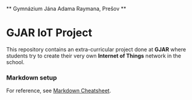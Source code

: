 ** Gymnázium Jána Adama Raymana, Prešov **

# GJAR IoT Project

This repository contains an extra-curricular project done at **GJAR** where students try to create their very own **Internet of Things** network in the school.


### Markdown setup

For reference, see [Markdown Cheatsheet](https://github.com/adam-p/markdown-here/wiki/Markdown-Cheatsheet).
